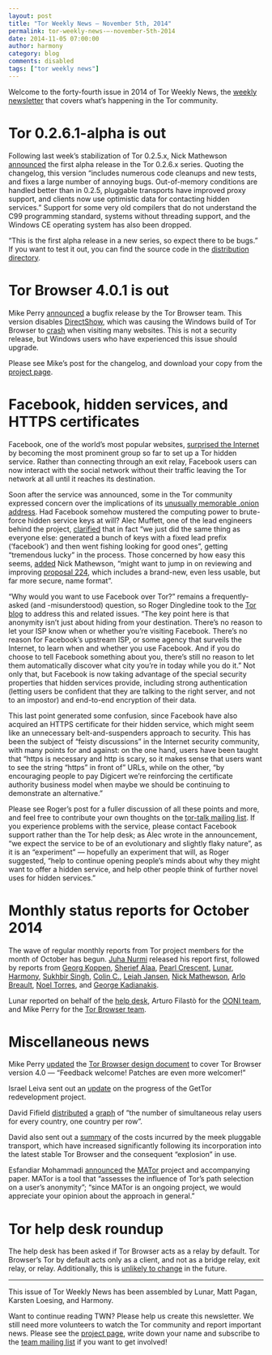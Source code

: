 ```yaml
---
layout: post
title: "Tor Weekly News — November 5th, 2014"
permalink: tor-weekly-news-—-november-5th-2014
date: 2014-11-05 07:00:00
author: harmony
category: blog
comments: disabled
tags: ["tor weekly news"]
---
```


Welcome to the forty-fourth issue in 2014 of Tor Weekly News, the [weekly newsletter](https://lists.torproject.org/cgi-bin/mailman/listinfo/tor-news) that covers what’s happening in the Tor community.

Tor 0.2.6.1-alpha is out
========================

Following last week’s stabilization of Tor 0.2.5.x, Nick Mathewson [announced](https://lists.torproject.org/pipermail/tor-talk/2014-October/035390.html) the first alpha release in the Tor 0.2.6.x series. Quoting the changelog, this version “includes numerous code cleanups and new tests, and fixes a large number of annoying bugs. Out-of-memory conditions are handled better than in 0.2.5, pluggable transports have improved proxy support, and clients now use optimistic data for contacting hidden services.” Support for some very old compilers that do not understand the C99 programming standard, systems without threading support, and the Windows CE operating system has also been dropped.

“This is the first alpha release in a new series, so expect there to be bugs.” If you want to test it out, you can find the source code in the [distribution directory](https://dist.torproject.org/).

Tor Browser 4.0.1 is out
========================

Mike Perry [announced](https://blog.torproject.org/blog/tor-browser-401-released) a bugfix release by the Tor Browser team. This version disables [DirectShow](https://en.wikipedia.org/wiki/DirectShow), which was causing the Windows build of Tor Browser to [crash](https://bugs.torproject.org/13443) when visiting many websites. This is not a security release, but Windows users who have experienced this issue should upgrade.

Please see Mike’s post for the changelog, and download your copy from the [project page](https://www.torproject.org/projects/torbrowser.html).

Facebook, hidden services, and HTTPS certificates
=================================================

Facebook, one of the world’s most popular websites, [surprised the Internet](https://www.facebook.com/notes/protect-the-graph/making-connections-to-facebook-more-secure/1526085754298237) by becoming the most prominent group so far to set up a Tor hidden service. Rather than connecting through an exit relay, Facebook users can now interact with the social network without their traffic leaving the Tor network at all until it reaches its destination.

Soon after the service was announced, some in the Tor community expressed concern over the implications of its [unusually memorable .onion address](https://lists.torproject.org/pipermail/tor-talk/2014-October/035403.html). Had Facebook somehow mustered the computing power to brute-force hidden service keys at will? Alec Muffett, one of the lead engineers behind the project, [clarified](https://lists.torproject.org/pipermail/tor-talk/2014-October/035413.html) that in fact “we just did the same thing as everyone else: generated a bunch of keys with a fixed lead prefix (‘facebook’) and then went fishing looking for good ones”, getting “tremendous lucky” in the process. Those concerned by how easy this seems, [added](https://lists.torproject.org/pipermail/tor-talk/2014-October/035416.html) Nick Mathewson, “might want to jump in on reviewing and improving [proposal 224](https://gitweb.torproject.org/torspec.git/blob_plain/HEAD:/proposals/224-rend-spec-ng.txt), which includes a brand-new, even less usable, but far more secure, name format”.

“Why would you want to use Facebook over Tor?” remains a frequently-asked (and -misunderstood) question, so Roger Dingledine took to the [Tor blog](https://blog.torproject.org/blog/facebook-hidden-services-and-https-certs) to address this and related issues. “The key point here is that anonymity isn’t just about hiding from your destination. There’s no reason to let your ISP know when or whether you’re visiting Facebook. There’s no reason for Facebook’s upstream ISP, or some agency that surveils the Internet, to learn when and whether you use Facebook. And if you do choose to tell Facebook something about you, there’s still no reason to let them automatically discover what city you’re in today while you do it.” Not only that, but Facebook is now taking advantage of the special security properties that hidden services provide, including strong authentication (letting users be confident that they are talking to the right server, and not to an impostor) and end-to-end encryption of their data.

This last point generated some confusion, since Facebook have also acquired an HTTPS certificate for their hidden service, which might seem like an unnecessary belt-and-suspenders approach to security. This has been the subject of “feisty discussions” in the Internet security community, with many points for and against: on the one hand, users have been taught that “https is necessary and http is scary, so it makes sense that users want to see the string “https” in front of” URLs, while on the other, “by encouraging people to pay Digicert we’re reinforcing the certificate authority business model when maybe we should be continuing to demonstrate an alternative.”

Please see Roger’s post for a fuller discussion of all these points and more, and feel free to contribute your own thoughts on the [tor-talk mailing list](https://lists.torproject.org/cgi-bin/mailman/listinfo/tor-talk). If you experience problems with the service, please contact Facebook support rather than the Tor help desk; as Alec wrote in the announcement, “we expect the service to be of an evolutionary and slightly flaky nature”, as it is an “experiment” — hopefully an experiment that will, as Roger suggested, “help to continue opening people’s minds about why they might want to offer a hidden service, and help other people think of further novel uses for hidden services.”

Monthly status reports for October 2014
=======================================

The wave of regular monthly reports from Tor project members for the month of October has begun. [Juha Nurmi](https://lists.torproject.org/pipermail/tor-reports/2014-October/000677.html) released his report first, followed by reports from [Georg Koppen](https://lists.torproject.org/pipermail/tor-reports/2014-October/000678.html), [Sherief Alaa](https://lists.torproject.org/pipermail/tor-reports/2014-October/000679.html), [Pearl Crescent](https://lists.torproject.org/pipermail/tor-reports/2014-October/000680.html), [Lunar](https://lists.torproject.org/pipermail/tor-reports/2014-November/000682.html), [Harmony](https://lists.torproject.org/pipermail/tor-reports/2014-November/000683.html), [Sukhbir Singh](https://lists.torproject.org/pipermail/tor-reports/2014-November/000684.html), [Colin C.](https://lists.torproject.org/pipermail/tor-reports/2014-November/000685.html), [Leiah Jansen](https://lists.torproject.org/pipermail/tor-reports/2014-November/000687.html), [Nick Mathewson](https://lists.torproject.org/pipermail/tor-reports/2014-November/000688.html), [Arlo Breault](https://lists.torproject.org/pipermail/tor-reports/2014-November/000689.html), [Noel Torres](https://lists.torproject.org/pipermail/tor-reports/2014-November/000690.html), and [George Kadianakis](https://lists.torproject.org/pipermail/tor-reports/2014-November/000691.html).

Lunar reported on behalf of the [help desk](https://lists.torproject.org/pipermail/tor-reports/2014-November/000681.html), Arturo Filastò for the [OONI team](https://lists.torproject.org/pipermail/tor-reports/2014-November/000686.html), and Mike Perry for the [Tor Browser team](https://lists.torproject.org/pipermail/tor-reports/2014-November/000692.html).

Miscellaneous news
==================

Mike Perry [updated](https://lists.torproject.org/pipermail/tbb-dev/2014-October/000148.html) the [Tor Browser design document](https://www.torproject.org/projects/torbrowser/design/) to cover Tor Browser version 4.0 — “Feedback welcome! Patches are even more welcomer!”

Israel Leiva sent out an [update](https://lists.torproject.org/pipermail/tor-dev/2014-October/007700.html) on the progress of the GetTor redevelopment project.

David Fifield [distributed](https://lists.torproject.org/pipermail/tor-dev/2014-October/007697.html) a [graph](https://people.torproject.org/~dcf/graphs/relays-all.pdf) of “the number of simultaneous relay users for every country, one country per row”.

David also sent out a [summary](https://lists.torproject.org/pipermail/tor-dev/2014-November/007716.html) of the costs incurred by the meek pluggable transport, which have increased significantly following its incorporation into the latest stable Tor Browser and the consequent “explosion” in use.

Esfandiar Mohammadi [announced](https://lists.torproject.org/pipermail/tor-dev/2014-October/007692.html) the [MATor](http://www.infsec.cs.uni-saarland.de/projects/anonymity-guarantees/mator.html) project and accompanying paper. MATor is a tool that “assesses the influence of Tor’s path selection on a user’s anonymity”; “since MATor is an ongoing project, we would appreciate your opinion about the approach in general.”

Tor help desk roundup
=====================

The help desk has been asked if Tor Browser acts as a relay by default. Tor Browser’s Tor by default acts only as a client, and not as a bridge relay, exit relay, or relay. Additionally, this is [unlikely to change](https://www.torproject.org/docs/faq#EverybodyARelay) in the future.

* * * * *

This issue of Tor Weekly News has been assembled by Lunar, Matt Pagan, Karsten Loesing, and Harmony.

Want to continue reading TWN? Please help us create this newsletter. We still need more volunteers to watch the Tor community and report important news. Please see the [project page](https://trac.torproject.org/projects/tor/wiki/TorWeeklyNews), write down your name and subscribe to the [team mailing list](https://lists.torproject.org/cgi-bin/mailman/listinfo/news-team) if you want to get involved!

